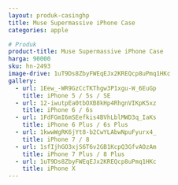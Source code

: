 ```yaml
---
layout: produk-casinghp
title: Muse Supermassive iPhone Case
categories: apple

# Produk
product-title: Muse Supermassive iPhone Case
harga: 90000
sku: hn-2493
image-drive: 1uT9Ds8ZbyFWEqEJx2KREQcp8uPmq1HKc
gallery:
  - url: 1Eew_-WR9GzCcTKThgw3P1xgu-W_6EuGp
    title: iPhone 5 / 5s / SE
  - url: 12-iwutpEa0tbOXB8kHp4RhgnVIKpKSxz
    title: iPhone 6 / 6s
  - url: 1FdFGmI6mSEefkis4BVhLblMWD3q_IaKs
    title: iPhone 6 Plus / 6s Plus
  - url: 1kwwWgRK6jYt8-b2CwYLAbwNpuFyurx4_
    title: iPhone 7 / 8
  - url: 1sfIjhGO3xjS6T6v2GB1KcpQ3GfvAOzAm
    title: iPhone 7 Plus / 8 Plus
  - url: 1uT9Ds8ZbyFWEqEJx2KREQcp8uPmq1HKc
    title: iPhone X
---
```

